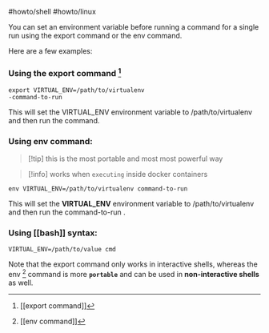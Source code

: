  #howto/shell #howto/linux
  
  You can set an environment variable before running a command for a single
  run using the  export  command or the  env  command.

  Here are a few examples:

### Using the export command [^2]

    export VIRTUAL_ENV=/path/to/virtualenv
    -command-to-run

  This will set the  VIRTUAL_ENV  environment variable to  /path/to/virtualenv
  and then run the command.

###  Using env command:

> [!tip] this is the most portable and most most powerful way

> [!info] works when `executing` inside docker containers

    env VIRTUAL_ENV=/path/to/virtualenv command-to-run

  This will set the  **VIRTUAL_ENV**  environment variable to  /path/to/virtualenv
  and then run the  command-to-run .
### Using [[bash]] syntax:

    VIRTUAL_ENV=/path/to/value cmd

  Note that the  export  command only works in interactive shells, whereas the
  env [^1]  command is more **`portable`** and can be used in **non-interactive shells** as
  well.

[^1]: [[env command]]
[^2]: [[export command]]